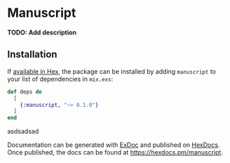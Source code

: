 # Manuscript

**TODO: Add description**

## Installation

If [available in Hex](https://hex.pm/docs/publish), the package can be installed
by adding `manuscript` to your list of dependencies in `mix.exs`:

```elixir
def deps do
  [
    {:manuscript, "~> 0.1.0"}
  ]
end
```

asdsadsad

Documentation can be generated with [ExDoc](https://github.com/elixir-lang/ex_doc)
and published on [HexDocs](https://hexdocs.pm). Once published, the docs can
be found at <https://hexdocs.pm/manuscript>.


